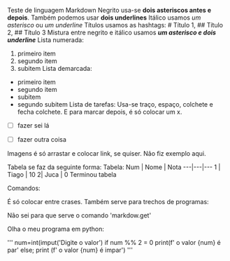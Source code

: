 Teste de linguagem Markdown
Negrito usa-se **dois asteriscos antes e depois**. Também podemos usar __dois underlines__
Itálico usamos *um asterisco* ou _um underline_
Títulos usamos as hashtags: # Título 1, ## Título 2, ## Título 3
Mistura entre negrito e itálico usamos *__um asterisco e dois underline__*
Lista numerada:
1. primeiro item
2. segundo item
 0. subitem
 Lista demarcada:
 * primeiro item
 * segundo item
  * subitem
  * segundo subitem
 Lista de tarefas:
 Usa-se traço, espaço, colchete e fecha colchete. E para marcar depois, é só colocar um x.
 - [ ] fazer sei lá
 - [ ] fazer outra coisa
 
 
Imagens é só arrastar e colocar link, se quiser. Não fiz exemplo aqui.

Tabela se faz da seguinte forma:
Tabela:
Num | Nome | Nota
---|---|---
1 | Tiago | 10
2| Juca | 0
Terminou tabela

Comandos:

É só colocar entre crases. Também serve para trechos de programas:

Não sei para que serve o comando 'markdow.get'

Olha o meu programa em python:

'''
num=int(imput('Digite o valor')
if num %% 2 = 0
print(f' o valor {num} é par'
else;
print (f' o valor {num} é impar')
'''
